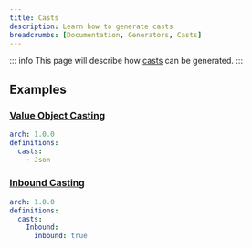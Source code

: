 ```yaml
---
title: Casts
description: Learn how to generate casts
breadcrumbs: [Documentation, Generators, Casts]
---
```


::: info
This page will describe how [casts](https://laravel.com/docs/10.x/eloquent-mutators#custom-casts) can be generated.
:::

## Examples

### [Value Object Casting](https://laravel.com/docs/10.x/eloquent-mutators#value-object-casting)

```yaml
arch: 1.0.0
definitions:
  casts:
    - Json
```

### [Inbound Casting](https://laravel.com/docs/10.x/eloquent-mutators#inbound-casting)

```yaml
arch: 1.0.0
definitions:
  casts:
    Inbound:
      inbound: true
```
